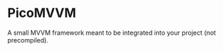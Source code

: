 PicoMVVM
========

A small MVVM framework meant to be integrated into your project (not precompiled).